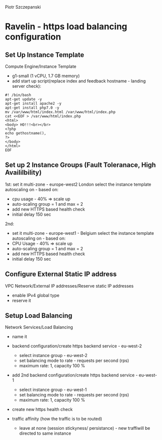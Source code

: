 Piotr Szczepanski

# Ravelin - https load balancing configuration

## Set Up Instance Template 

Compute Engine/Instance Template
- g1-small (1 vCPU, 1.7 GB memory)
- add start up script(replace index and feedback hostname - landing server check):

```shell 
#! /bin/bash
apt-get update -y
apt-get install apache2 -y
apt-get install php7.0 -y
mv /var/www/html/index.html /var/www/html/index.php
cat <<EOF > /var/www/html/index.php
<html>
<body> HO!!!<br></br>
<?php
echo gethostname(),
?>
</body>
</html>
EOF
```

## Set up 2 Instance Groups (Fault Toleranace, High Availilbility)

1st:
set it multi-zone - europe-west2 London
select the instance template
autoscaling on - based on:
- cpu usage - 40% => scale up
- auto-scaling group = 1 and max = 2
- add new HTTPS based health check 
- initial delay 150 sec

2nd:
  - set it multi-zone - europe-west1 - Belgium
select the instance template
autoscaling on - based on:
- CPU Usage - 40% => scale up
- auto-scaling group = 1 and max = 2
- add new HTTPS based health check 
- initial delay 150 sec

## Configure External Static IP address

VPC Network/External IP addresses/Reserve static IP addresses
- enable IPv4 global type
- reserve it

## Setup Load Balancing

Network Services/Load Balancing
- name it
- backend configuration/create https backend service - eu-west-2
  - select instance group - eu-west-2
  - set balancing mode to rate - requests per second (rps)
  - maximum rate: 1, capacity 100 %
 
- add 2nd backend configuration/create https backend service - eu-west-1
  - select instance group - eu-west-1
  - set balancing mode to rate - requests per second (rps)
  - maximum rate: 1, capacity 100 %
 
- create new https health check 
- traffic affinity (how the traffic is to be routed) 
  - leave at none (session stickyness/ persistance) - new traffiwill be directed to same instance

 
 

 
